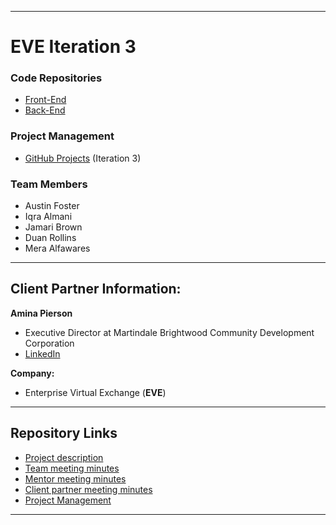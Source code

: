 ___
# **EVE  Iteration 3**

### **Code Repositories**
- [Front-End](https://github.com/ialmani/EVE-Front-End)
- [Back-End](https://github.com/ialmani/EVE-Back-End)

### **Project Management**
- [GitHub Projects](https://github.com/ialmani/EVE/projects/4) (Iteration 3)
### **Team Members**

- Austin Foster
- Iqra Almani
- Jamari Brown
- Duan Rollins
- Mera Alfawares
___
## **Client Partner Information:**

**Amina Pierson** 
- Executive Director at Martindale Brightwood Community Development Corporation
- [LinkedIn](https://www.linkedin.com/in/amina-pierson)

**Company:**
- Enterprise Virtual Exchange (**EVE**)
___

## **Repository Links**

- [Project description](https://github.com/ialmani/EVE/blob/master/ProjectDescription.md)
- [Team meeting minutes](https://github.com/ialmani/EVE/tree/master/MeetingMinutes/Team)
- [Mentor meeting minutes](https://github.com/ialmani/EVE/tree/master/MeetingMinutes/Mentor)
- [Client partner meeting minutes](https://github.com/ialmani/EVE/tree/master/MeetingMinutes/ClientPartner)
- [Project Management](https://github.com/ialmani/EVE/projects/4)
___
